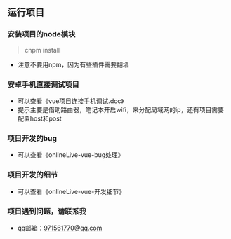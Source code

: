 ## 运行项目
### 安装项目的node模块
> cnpm install 
- 注意不要用npm，因为有些插件需要翻墙

### 安卓手机直接调试项目
- 可以查看《vue项目连接手机调试.doc》
- 提示主要是借助路由器，笔记本开启wifi，来分配局域网的ip，还有项目需要配置host和post

### 项目开发的bug
- 可以查看《onlineLive-vue-bug处理》

### 项目开发的细节
- 可以查看《onlineLive-vue-开发细节》

### 项目遇到问题，请联系我
- qq邮箱：971561770@qq.com


